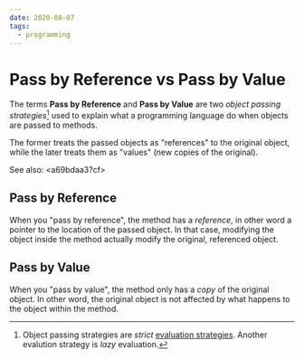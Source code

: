 ```yaml
---
date: 2020-08-07
tags:
  - programming
---
```


# Pass by Reference vs Pass by Value

The terms **Pass by Reference** and **Pass by Value** are two _object passing
strategies_[^1] used to explain what a programming language do when objects are
passed to methods.

The former treats the passed objects as "references" to the original object,
while the later treats them as "values" (new copies of the original).

See also: <a69bdaa3?cf>

## Pass by Reference

When you "pass by reference", the method has a _reference_, in other word a pointer to the location of the passed object. In that case, modifying the object inside the method actually modify the original, referenced object.


## Pass by Value

When you "pass by value", the method only has a _copy_ of the original object.
In other word, the original object is not affected by what happens to the
object within the method.


[^1]: Object passing strategies are _strict_ [evaluation strategies](https://en.wikibooks.org/wiki/Introduction_to_Programming_Languages/Evaluation_Strategies). Another evalution strategy is _lazy_ evaluation.
